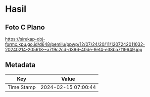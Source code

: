 # Hasil

## Foto C Plano

https://sirekap-obj-formc.kpu.go.id/d648/pemilu/ppwp/12/07/24/20/11/1207242011032-20240214-205618--a719c2cd-d396-40de-9ef4-e38ba7f19649.jpg


## Metadata

| Key        | Value               |
| ---------- | ------------------- |
| Time Stamp | 2024-02-15 07:00:44 |



